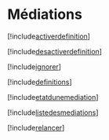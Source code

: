 # Médiations

[!include[activerdefinition](mediations.activerdefinition.autogen.md)]

[!include[desactiverdefinition](mediations.desactiverdefinition.autogen.md)]

[!include[ignorer](mediations.ignorer.autogen.md)]

[!include[definitions](mediations.definitions.autogen.md)]

[!include[etatdunemediation](mediations.etatdunemediation.autogen.md)]

[!include[listedesmediations](mediations.listedesmediations.autogen.md)]

[!include[relancer](mediations.relancer.autogen.md)]

























